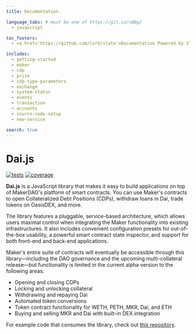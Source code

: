 ```yaml
---
title: Documentation

language_tabs: # must be one of https://git.io/vQNgJ
  - javascript

toc_footers:
  - <a href='https://github.com/lord/slate'>Documentation Powered by Slate</a>

includes:
  - getting-started
  - maker
  - cdp
  - price
  - cdp-type-parameters
  - exchange
  - system-status
  - events
  - transaction
  - accounts
  - source-code-setup
  - new-service

search: true
---
```


# Dai.js

[![tests][tests]][tests-url]
[![coverage][cover]][cover-url]

**Dai.js** is a JavaScript library that makes it easy to build applications on top of MakerDAO's platform of smart contracts. You can use Maker's contracts to open Collateralized Debt Positions (CDPs), withdraw loans in Dai, trade tokens on OasisDEX, and more.

The library features a pluggable, service-based architecture, which allows users maximal control when integrating the Maker functionality into existing infrastructures. It also includes convenient configuration presets for out-of-the-box usability, a powerful smart contract state inspector, and support for both front-end and back-end applications.

Maker's entire suite of contracts will eventually be accessible through this library—including the DAO governance and the upcoming multi-collateral release—but functionality is limited in the current alpha version to the following areas:

* Opening and closing CDPs
* Locking and unlocking collateral
* Withdrawing and repaying Dai
* Automated token conversions
* Token contract functionality for WETH, PETH, MKR, Dai, and ETH
* Buying and selling MKR and Dai with built-in DEX integration

For example code that consumes the library, check out [this repository](https://github.com/makerdao/integration-examples).

[tests]: http://img.shields.io/travis/jluccisano/webpack-es6-boilerplate.svg
[tests-url]: https://travis-ci.org/jluccisano/webpack-es6-boilerplate
[cover]: https://codecov.io/gh/jluccisano/webpack-es6-boilerplate/branch/master/graph/badge.svg
[cover-url]: https://codecov.io/gh/jluccisano/webpack-es6-boilerplate
